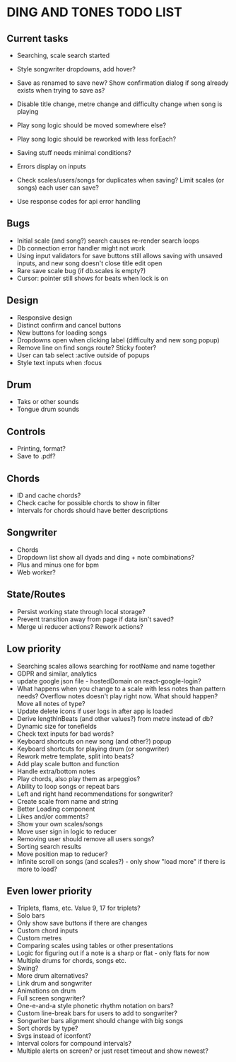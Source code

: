 # DING AND TONES TODO LIST

## Current tasks

* Searching, scale search started
* Style songwriter dropdowns, add hover?
* Save as renamed to save new? Show confirmation dialog if song already exists when trying to save as?
* Disable title change, metre change and difficulty change when song is playing

* Play song logic should be moved somewhere else?
* Play song logic should be reworked with less forEach?

* Saving stuff needs minimal conditions?
* Errors display on inputs
* Check scales/users/songs for duplicates when saving? Limit scales (or songs) each user can save?

* Use response codes for api error handling

## Bugs

* Initial scale (and song?) search causes re-render search loops
* Db connection error handler might not work
* Using input validators for save buttons still allows saving with unsaved inputs, and new song doesn't close title edit open
* Rare save scale bug (if db.scales is empty?)
* Cursor: pointer still shows for beats when lock is on

## Design

* Responsive design
* Distinct confirm and cancel buttons
* New buttons for loading songs
* Dropdowns open when clicking label (difficulty and new song popup)
* Remove line on find songs route? Sticky footer?
* User can tab select :active outside of popups
* Style text inputs when :focus

## Drum

* Taks or other sounds
* Tongue drum sounds

## Controls

* Printing, format?
* Save to .pdf?

## Chords

* ID and cache chords?
* Check cache for possible chords to show in filter
* Intervals for chords should have better descriptions

## Songwriter

* Chords
* Dropdown list show all dyads and ding + note combinations?
* Plus and minus one for bpm
* Web worker?

## State/Routes

* Persist working state through local storage?
* Prevent transition away from page if data isn't saved?
* Merge ui reducer actions? Rework actions?

## Low priority

* Searching scales allows searching for rootName and name together
* GDPR and similar, analytics
* update google json file - hostedDomain on react-google-login?
* What happens when you change to a scale with less notes than pattern needs? Overflow notes doesn't play right now. What should happen? Move all notes of type?
* Update delete icons if user logs in after app is loaded
* Derive lengthInBeats (and other values?) from metre instead of db?
* Dynamic size for tonefields
* Check text inputs for bad words?
* Keyboard shortcuts on new song (and other?) popup
* Keyboard shortcuts for playing drum (or songwriter)
* Rework metre template, split into beats?
* Add play scale button and function
* Handle extra/bottom notes
* Play chords, also play them as arpeggios?
* Ability to loop songs or repeat bars
* Left and right hand recommendations for songwriter?
* Create scale from name and string
* Better Loading component
* Likes and/or comments?
* Show your own scales/songs
* Move user sign in logic to reducer
* Removing user should remove all users songs?
* Sorting search results
* Move position map to reducer?
* Infinite scroll on songs (and scales?) - only show "load more" if there is more to load?

## Even lower priority

* Triplets, flams, etc. Value 9, 17 for triplets?
* Solo bars
* Only show save buttons if there are changes
* Custom chord inputs
* Custom metres
* Comparing scales using tables or other presentations
* Logic for figuring out if a note is a sharp or flat - only flats for now
* Multiple drums for chords, songs etc.
* Swing?
* More drum alternatives?
* Link drum and songwriter
* Animations on drum
* Full screen songwriter?
* One-e-and-a style phonetic rhythm notation on bars?
* Custom line-break bars for users to add to songwriter?
* Songwriter bars alignment should change with big songs
* Sort chords by type?
* Svgs instead of iconfont?
* Interval colors for compound intervals?
* Multiple alerts on screen? or just reset timeout and show newest?
